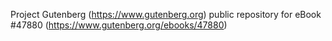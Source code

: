 Project Gutenberg (https://www.gutenberg.org) public repository for eBook #47880 (https://www.gutenberg.org/ebooks/47880)
